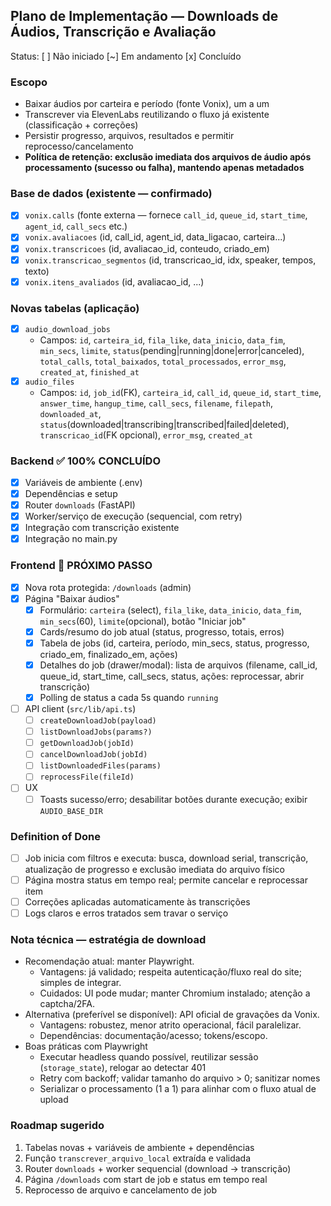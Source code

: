 ## Plano de Implementação — Downloads de Áudios, Transcrição e Avaliação

Status: [ ] Não iniciado  [~] Em andamento  [x] Concluído

### Escopo
- Baixar áudios por carteira e período (fonte Vonix), um a um
- Transcrever via ElevenLabs reutilizando o fluxo já existente (classificação + correções)
- Persistir progresso, arquivos, resultados e permitir reprocesso/cancelamento
- **Política de retenção: exclusão imediata dos arquivos de áudio após processamento (sucesso ou falha), mantendo apenas metadados**

### Base de dados (existente — confirmado)
- [x] `vonix.calls` (fonte externa — fornece `call_id`, `queue_id`, `start_time`, `agent_id`, `call_secs` etc.)
- [x] `vonix.avaliacoes` (id, call_id, agent_id, data_ligacao, carteira...)
- [x] `vonix.transcricoes` (id, avaliacao_id, conteudo, criado_em)
- [x] `vonix.transcricao_segmentos` (id, transcricao_id, idx, speaker, tempos, texto)
- [x] `vonix.itens_avaliados` (id, avaliacao_id, ...)

### Novas tabelas (aplicação)
- [x] `audio_download_jobs`
  - Campos: `id`, `carteira_id`, `fila_like`, `data_inicio`, `data_fim`, `min_secs`, `limite`, `status`(pending|running|done|error|canceled), `total_calls`, `total_baixados`, `total_processados`, `error_msg`, `created_at`, `finished_at`
- [x] `audio_files`
  - Campos: `id`, `job_id`(FK), `carteira_id`, `call_id`, `queue_id`, `start_time`, `answer_time`, `hangup_time`, `call_secs`, `filename`, `filepath`, `downloaded_at`, `status`(downloaded|transcribing|transcribed|failed|deleted), `transcricao_id`(FK opcional), `error_msg`, `created_at`

### Backend ✅ 100% CONCLUÍDO
- [x] Variáveis de ambiente (.env)
- [x] Dependências e setup
- [x] Router `downloads` (FastAPI)
- [x] Worker/serviço de execução (sequencial, com retry)
- [x] Integração com transcrição existente
- [x] Integração no main.py

### Frontend 🚀 PRÓXIMO PASSO
- [x] Nova rota protegida: `/downloads` (admin)
- [x] Página "Baixar áudios"
  - [x] Formulário: `carteira` (select), `fila_like`, `data_inicio`, `data_fim`, `min_secs`(60), `limite`(opcional), botão "Iniciar job"
  - [x] Cards/resumo do job atual (status, progresso, totais, erros)
  - [x] Tabela de jobs (id, carteira, período, min_secs, status, progresso, criado_em, finalizado_em, ações)
  - [x] Detalhes do job (drawer/modal): lista de arquivos (filename, call_id, queue_id, start_time, call_secs, status, ações: reprocessar, abrir transcrição)
  - [x] Polling de status a cada 5s quando `running`
- [ ] API client (`src/lib/api.ts`)
  - [ ] `createDownloadJob(payload)`
  - [ ] `listDownloadJobs(params?)`
  - [ ] `getDownloadJob(jobId)`
  - [ ] `cancelDownloadJob(jobId)`
  - [ ] `listDownloadedFiles(params)`
  - [ ] `reprocessFile(fileId)`
- [ ] UX
  - [ ] Toasts sucesso/erro; desabilitar botões durante execução; exibir `AUDIO_BASE_DIR`

### Definition of Done
- [ ] Job inicia com filtros e executa: busca, download serial, transcrição, atualização de progresso e exclusão imediata do arquivo físico
- [ ] Página mostra status em tempo real; permite cancelar e reprocessar item
- [ ] Correções aplicadas automaticamente às transcrições
- [ ] Logs claros e erros tratados sem travar o serviço

### Nota técnica — estratégia de download
- Recomendação atual: manter Playwright.
  - Vantagens: já validado; respeita autenticação/fluxo real do site; simples de integrar.
  - Cuidados: UI pode mudar; manter Chromium instalado; atenção a captcha/2FA.
- Alternativa (preferível se disponível): API oficial de gravações da Vonix.
  - Vantagens: robustez, menor atrito operacional, fácil paralelizar.
  - Dependências: documentação/acesso; tokens/escopo.
- Boas práticas com Playwright
  - Executar headless quando possível, reutilizar sessão (`storage_state`), relogar ao detectar 401
  - Retry com backoff; validar tamanho do arquivo > 0; sanitizar nomes
  - Serializar o processamento (1 a 1) para alinhar com o fluxo atual de upload

### Roadmap sugerido
1. Tabelas novas + variáveis de ambiente + dependências
2. Função `transcrever_arquivo_local` extraída e validada
3. Router `downloads` + worker sequencial (download → transcrição)
4. Página `/downloads` com start de job e status em tempo real
5. Reprocesso de arquivo e cancelamento de job

